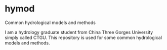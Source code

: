 # hymod
Common hydrological models and methods

I am a hydrology graduate student from China Three Gorges University simply called CTGU. 
This repository is used for some common hydrological models and methods.
